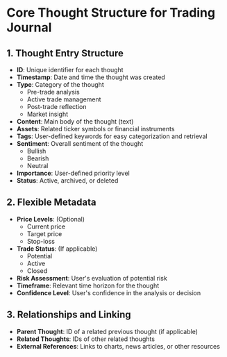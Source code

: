 # Core Thought Structure for Trading Journal

## 1. Thought Entry Structure

- **ID**: Unique identifier for each thought
- **Timestamp**: Date and time the thought was created
- **Type**: Category of the thought
  - Pre-trade analysis
  - Active trade management
  - Post-trade reflection
  - Market insight
- **Content**: Main body of the thought (text)
- **Assets**: Related ticker symbols or financial instruments
- **Tags**: User-defined keywords for easy categorization and retrieval
- **Sentiment**: Overall sentiment of the thought
  - Bullish
  - Bearish
  - Neutral
- **Importance**: User-defined priority level
- **Status**: Active, archived, or deleted

## 2. Flexible Metadata

- **Price Levels**: (Optional)
  - Current price
  - Target price
  - Stop-loss
- **Trade Status**: (If applicable)
  - Potential
  - Active
  - Closed
- **Risk Assessment**: User's evaluation of potential risk
- **Timeframe**: Relevant time horizon for the thought
- **Confidence Level**: User's confidence in the analysis or decision

## 3. Relationships and Linking

- **Parent Thought**: ID of a related previous thought (if applicable)
- **Related Thoughts**: IDs of other related thoughts
- **External References**: Links to charts, news articles, or other resources